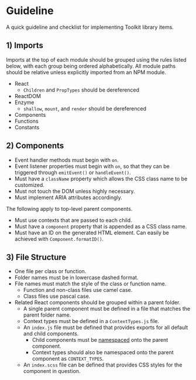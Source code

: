 # Guideline #

A quick guideline and checklist for implementing Toolkit library items.

## 1) Imports ##

Imports at the top of each module should be grouped using the rules listed below, with each group being ordered alphabetically. All module paths should be relative unless explicitly imported from an NPM module.

* React
    * `Children` and `PropTypes` should be dereferenced
* ReactDOM
* Enzyme
    * `shallow`, `mount`, and `render` should be dereferenced
* Components
* Functions
* Constants

## 2) Components ##

* Event handler methods must begin with `on`.
* Event listener properties must begin with `on`, so that they can be triggered through `emitEvent()` or `handleEvent()`.
* Must have a `className` property which allows the CSS class name to be customized.
* Must not touch the DOM unless highly necessary.
* Must implement ARIA attributes accordingly.

The following apply to top-level parent components.

* Must use contexts that are passed to each child.
* Must have a `component` property that is appended as a CSS class name.
* Must have an ID on the generated HTML element. Can easily be achieved with `Component.formatID()`.

## 3) File Structure ##

* One file per class or function.
* Folder names must be in lowercase dashed format.
* File names must match the style of the class or function name.
    * Function and non-class files use camel case.
    * Class files use pascal case.
* Related React components should be grouped within a parent folder.
    * A single parent component must be defined in a file that matches the parent folder name.
    * Context types must be defined in a `ContextTypes.js` file.
    * An `index.js` file must be defined that provides exports for all default and child components.
        * Child components must be [namespaced](https://facebook.github.io/react/docs/jsx-in-depth.html#namespaced-components) onto the parent component.
        * Context types should also be namespaced onto the parent component as `CONTEXT_TYPES`.
    * An `index.scss` file can be defined that provides CSS styles for the component in question.


